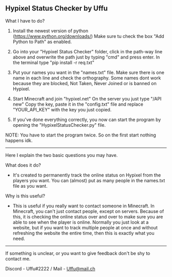 Hypixel Status Checker by Uffu
---------------------------------
What I have to do?

1. Install the newest version of python (https://www.python.org/downloads/)
   Make sure tu check the box "Add Python to Path" as enabled.

2. Go into your "Hypixel Status Checker" folder, click in the path-way line above and overwrite the path just by typing "cmd" and press enter.
   In the terminal type "pip install -r req.txt"

3. Put your names you want in the "names.txt" file. Make sure there is one name in each line and check the orthography.
   Some names dont work because they are blocked, Not Taken, Never Joined or is banned on Hypixel.

4. Start Minecraft and join "hypixel.net"
   On the server you just type "/API new"
   Copy the key, paste it in the "config.txt" file and replace "YOUR_API_KEY" with the key you just copied.

5. If you've done everything correctly, you now can start the program by opening the "HypixelStatusChecker.py" file.


NOTE: You have to start the program twice. So on the first start nothing happens idk.

---------------------------------
Here I explain the two basic questions you may have.

What does it do?
- It's created to permanently track the online status on Hypixel from the players you want. You can (almost) put as many people in the names.txt file as you want.

Why is this useful?
- This is useful if you really want to contact someone in Minecraft. In Minecraft, you can't just contact people, except on servers.
  Because of this, it is checking the online status over and over to make sure you are able to see when the player is online.
  Normally you just look at a website, but if you want to track multiple people at once and without refreshing the website the entire time, then this is exactly what you need.

---------------------------------
If something is unclear, or you want to give feedback don't be shy to contact me.

Discord - Uffu#2222 / Mail - Uffu@mail.ch
